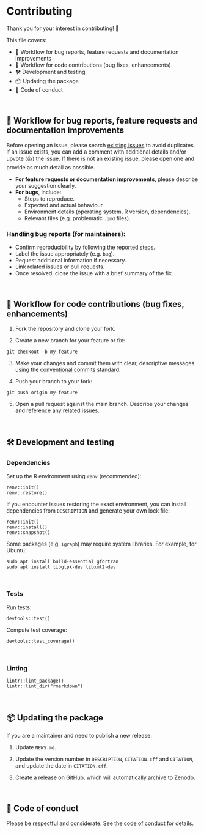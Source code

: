 # Contributing

Thank you for your interest in contributing! 🤗

This file covers:

* 🐞 Workflow for bug reports, feature requests and documentation improvements
* 🚀 Workflow for code contributions (bug fixes, enhancements)
* 🛠️ Development and testing
* 📦 Updating the package
* 🤝 Code of conduct

<br>

## 🐞 Workflow for bug reports, feature requests and documentation improvements

Before opening an issue, please search [existing issues](https://github.com/pythonhealthdatascience/rdesrap_mms/issues) to avoid duplicates. If an issue exists, you can add a comment with additional details and/or upvote (👍) the issue. If there is not an existing issue, please open one and provide as much detail as possible.

* **For feature requests or documentation improvements**, please describe your suggestion clearly.
* **For bugs**, include:
    * Steps to reproduce.
    * Expected and actual behaviour.
    * Environment details (operating system, R version, dependencies).
    * Relevant files (e.g. problematic `.qmd` files).

### Handling bug reports (for maintainers):

* Confirm reproducibility by following the reported steps.
* Label the issue appropriately (e.g. `bug`).
* Request additional information if necessary.
* Link related issues or pull requests.
* Once resolved, close the issue with a brief summary of the fix.

<br>

## 🚀 Workflow for code contributions (bug fixes, enhancements)

1. Fork the repository and clone your fork.

2. Create a new branch for your feature or fix:

```{.bash}
git checkout -b my-feature
```

3. Make your changes and commit them with clear, descriptive messages using the [conventional commits standard](https://www.conventionalcommits.org/en/v1.0.0/).

4. Push your branch to your fork:

```{.bash}
git push origin my-feature
```

5. Open a pull request against the main branch. Describe your changes and reference any related issues.

<br>

## 🛠️ Development and testing

### Dependencies

Set up the R environment using `renv` (recommended):

```{.r}
renv::init()
renv::restore()
```

If you encounter issues restoring the exact environment, you can install dependencies from `DESCRIPTION` and generate your own lock file:

```{.r}
renv::init()
renv::install()
renv::snapshot()
```

Some packages (e.g. `igraph`) may require system libraries. For example, for Ubuntu:

```{.bash}
sudo apt install build-essential gfortran
sudo apt install libglpk-dev libxml2-dev
```

<br>

### Tests

Run tests:

```{.r}
devtools::test()
```

Compute test coverage:

```{.r}
devtools::test_coverage()
```

<br>

### Linting

```{.r}
lintr::lint_package()
lintr::lint_dir("rmarkdown")
```

<br>

## 📦 Updating the package

If you are a maintainer and need to publish a new release:

1. Update `NEWS.md`.

2. Update the version number in `DESCRIPTION`, `CITATION.cff` and `CITATION`, and update the date in `CITATION.cff`.

3. Create a release on GitHub, which will automatically archive to Zenodo.

<br>

## 🤝 Code of conduct

Please be respectful and considerate. See the [code of conduct](https://github.com/pythonhealthdatascience/rdesrap_mms/blob/main/CODE_OF_CONDUCT.md) for details.